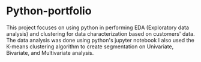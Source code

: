 # Python-portfolio
This project focuses on using python in performing EDA (Exploratory data analysis) and clustering for data characterization based on customers' data. The data analysis was done using python's jupyter notebook I also used the K-means clustering algorithm to create segmentation on Univariate, Bivariate, and Multivariate analysis.
